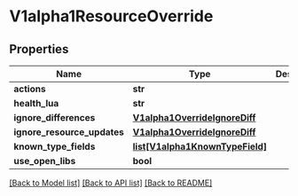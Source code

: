 # V1alpha1ResourceOverride

## Properties
Name | Type | Description | Notes
------------ | ------------- | ------------- | -------------
**actions** | **str** |  | [optional] 
**health_lua** | **str** |  | [optional] 
**ignore_differences** | [**V1alpha1OverrideIgnoreDiff**](V1alpha1OverrideIgnoreDiff.md) |  | [optional] 
**ignore_resource_updates** | [**V1alpha1OverrideIgnoreDiff**](V1alpha1OverrideIgnoreDiff.md) |  | [optional] 
**known_type_fields** | [**list[V1alpha1KnownTypeField]**](V1alpha1KnownTypeField.md) |  | [optional] 
**use_open_libs** | **bool** |  | [optional] 

[[Back to Model list]](../README.md#documentation-for-models) [[Back to API list]](../README.md#documentation-for-api-endpoints) [[Back to README]](../README.md)

